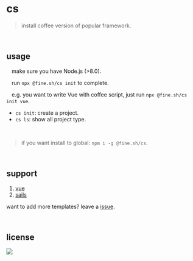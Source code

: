 # cs

> install coffee version of popular framework.

<br/>

## usage
&emsp;make sure you have Node.js (>8.0).

&emsp;run `npx @fine.sh/cs init` to complete.

&emsp;e.g. you want to write Vue with coffee script, just run `npx @fine.sh/cs init vue`.


  - `cs init`: create a project.
  - `cs ls`: show all project type.

<br/>

>if you want install to global: `npm i -g @fine.sh/cs`.

<br/>

## support

  1. [vue](https://github.com/just-fine/vue-coffee)
  2. [sails](https://github.com/just-fine/sails-coffee)
  
  want to add more templates? leave a [issue](https://github.com/just-fine/cs/issues/new).

<br/>

## license
<a href="https://app.fossa.io/projects/git%2Bgithub.com%2Fjust-fine%2Fcs?ref=badge_large" alt="FOSSA Status"><img src="https://app.fossa.io/api/projects/git%2Bgithub.com%2Fjust-fine%2Fcs.svg?type=large"/></a>

